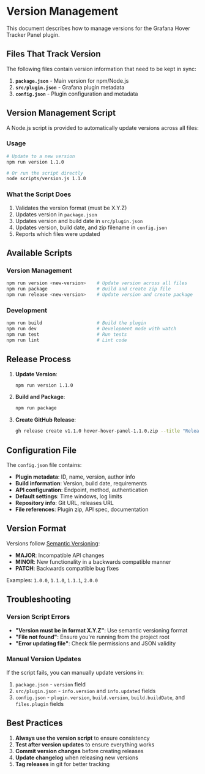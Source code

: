 # Version Management

This document describes how to manage versions for the Grafana Hover Tracker Panel plugin.

## Files That Track Version

The following files contain version information that need to be kept in sync:

1. **`package.json`** - Main version for npm/Node.js
2. **`src/plugin.json`** - Grafana plugin metadata
3. **`config.json`** - Plugin configuration and metadata

## Version Management Script

A Node.js script is provided to automatically update versions across all files:

### Usage

```bash
# Update to a new version
npm run version 1.1.0

# Or run the script directly
node scripts/version.js 1.1.0
```

### What the Script Does

1. Validates the version format (must be X.Y.Z)
2. Updates version in `package.json`
3. Updates version and build date in `src/plugin.json`
4. Updates version, build date, and zip filename in `config.json`
5. Reports which files were updated

## Available Scripts

### Version Management
```bash
npm run version <new-version>    # Update version across all files
npm run package                  # Build and create zip file
npm run release <new-version>    # Update version and create package
```

### Development
```bash
npm run build                    # Build the plugin
npm run dev                      # Development mode with watch
npm run test                     # Run tests
npm run lint                     # Lint code
```

## Release Process

1. **Update Version**:
   ```bash
   npm run version 1.1.0
   ```

2. **Build and Package**:
   ```bash
   npm run package
   ```

3. **Create GitHub Release**:
   ```bash
   gh release create v1.1.0 hover-hover-panel-1.1.0.zip --title "Release v1.1.0" --notes "Release notes here"
   ```

## Configuration File

The `config.json` file contains:

- **Plugin metadata**: ID, name, version, author info
- **Build information**: Version, build date, requirements
- **API configuration**: Endpoint, method, authentication
- **Default settings**: Time windows, log limits
- **Repository info**: Git URL, releases URL
- **File references**: Plugin zip, API spec, documentation

## Version Format

Versions follow [Semantic Versioning](https://semver.org/):
- **MAJOR**: Incompatible API changes
- **MINOR**: New functionality in a backwards compatible manner
- **PATCH**: Backwards compatible bug fixes

Examples: `1.0.0`, `1.1.0`, `1.1.1`, `2.0.0`

## Troubleshooting

### Version Script Errors

- **"Version must be in format X.Y.Z"**: Use semantic versioning format
- **"File not found"**: Ensure you're running from the project root
- **"Error updating file"**: Check file permissions and JSON validity

### Manual Version Updates

If the script fails, you can manually update versions in:
1. `package.json` - `version` field
2. `src/plugin.json` - `info.version` and `info.updated` fields
3. `config.json` - `plugin.version`, `build.version`, `build.buildDate`, and `files.plugin` fields

## Best Practices

1. **Always use the version script** to ensure consistency
2. **Test after version updates** to ensure everything works
3. **Commit version changes** before creating releases
4. **Update changelog** when releasing new versions
5. **Tag releases** in git for better tracking
